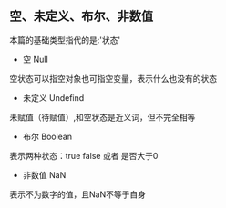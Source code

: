## 空、未定义、布尔、非数值

本篇的基础类型指代的是:'状态'

* 空 Null

空状态可以指空对象也可指空变量，表示什么也没有的状态

* 未定义 Undefind

未赋值（待赋值）,和空状态是近义词，但不完全相等

* 布尔 Boolean

表示两种状态：true false 或者  是否大于0

* 非数值 NaN

表示不为数字的值，且NaN不等于自身

